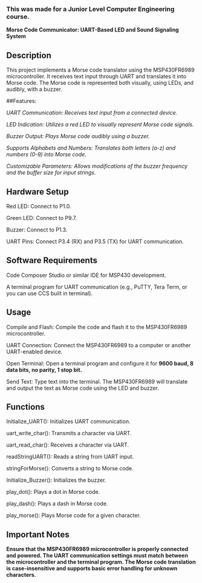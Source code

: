 ### This was made for a Junior Level Computer Engineering course. 


**Morse Code Communicator: UART-Based LED and Sound Signaling System**

## Description

This project implements a Morse code translator using the MSP430FR6989 microcontroller. It receives text input through UART and translates it into Morse code. The Morse code is represented both visually, using LEDs, and audibly, with a buzzer.

##Features:

_UART Communication: Receives text input from a connected device._

_LED Indication: Utilizes a red LED to visually represent Morse code signals._

_Buzzer Output: Plays Morse code audibly using a buzzer._

_Supports Alphabets and Numbers: Translates both letters (a-z) and numbers (0-9) into Morse code._

_Customizable Parameters: Allows modifications of the buzzer frequency and the buffer size for input strings._

## Hardware Setup

Red LED: Connect to P1.0.

Green LED: Connect to P9.7.

Buzzer: Connect to P1.3.

UART Pins: Connect P3.4 (RX) and P3.5 (TX) for UART communication.


## Software Requirements

Code Composer Studio or similar IDE for MSP430 development.

A terminal program for UART communication (e.g., PuTTY, Tera Term, or you can use CCS built in terminal).

## Usage

Compile and Flash: Compile the code and flash it to the MSP430FR6989 microcontroller.

UART Connection: Connect the MSP430FR6989 to a computer or another UART-enabled device.

Open Terminal: Open a terminal program and configure it for **9600 baud, 8 data bits, no parity, 1 stop bit.**

Send Text: Type text into the terminal. The MSP430FR6989 will translate and output the text as Morse code using the LED and buzzer.

## Functions

Initialize_UART(): Initializes UART communication.

uart_write_char(): Transmits a character via UART.

uart_read_char(): Receives a character via UART.

readStringUART(): Reads a string from UART input.

stringForMorse(): Converts a string to Morse code.

Initialize_Buzzer(): Initializes the buzzer.

play_dot(): Plays a dot in Morse code.

play_dash(): Plays a dash in Morse code.

play_morse(): Plays Morse code for a given character.

## Important Notes

**Ensure that the MSP430FR6989 microcontroller is properly connected and powered.
The UART communication settings must match between the microcontroller and the terminal program.
The Morse code translation is case-insensitive and supports basic error handling for unknown characters.**
